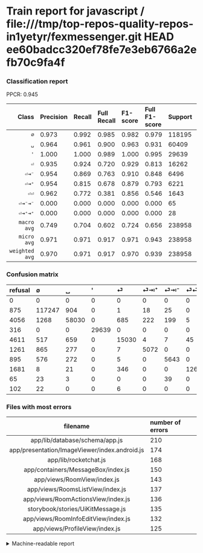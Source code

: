 # Train report for javascript / file:///tmp/top-repos-quality-repos-in1yetyr/fexmessenger.git HEAD ee60badcc320ef78fe7e3eb6766a2efb70c9fa4f

### Classification report

PPCR: 0.945

| Class | Precision | Recall | Full Recall | F1-score | Full F1-score | Support | Full Support | PPCR |
|------:|:----------|:-------|:------------|:---------|:---------|:--------|:-------------|:-----|
| `∅` | 0.973| 0.992| 0.985| 0.982| 0.979| 118195| 119070| 0.993 |
| `␣` | 0.964| 0.961| 0.900| 0.963| 0.931| 60409| 64465| 0.937 |
| `'` | 1.000| 1.000| 0.989| 1.000| 0.995| 29639| 29955| 0.989 |
| `⏎` | 0.935| 0.924| 0.720| 0.929| 0.813| 16262| 20873| 0.779 |
| `⏎⇥⁻` | 0.954| 0.869| 0.763| 0.910| 0.848| 6496| 7391| 0.879 |
| `⏎⇥⁺` | 0.954| 0.815| 0.678| 0.879| 0.793| 6221| 7482| 0.831 |
| `⏎⏎` | 0.962| 0.772| 0.381| 0.856| 0.546| 1643| 3324| 0.494 |
| `⏎⇥⁻⇥⁻` | 0.000| 0.000| 0.000| 0.000| 0.000| 65| 130| 0.500 |
| `⏎⇥⁺⇥⁺` | 0.000| 0.000| 0.000| 0.000| 0.000| 28| 130| 0.215 |
| `macro avg` | 0.749| 0.704| 0.602| 0.724| 0.656| 238958| 252820| 0.945 |
| `micro avg` | 0.971| 0.971| 0.917| 0.971| 0.943| 238958| 252820| 0.945 |
| `weighted avg` | 0.970| 0.971| 0.917| 0.970| 0.939| 238958| 252820| 0.945 |

### Confusion matrix

|refusal|  ∅| ␣| '| ⏎| ⏎⇥⁺| ⏎⇥⁻| ⏎⏎| ⏎⇥⁻⇥⁻| ⏎⇥⁺⇥⁺| 
|:---|:---|:---|:---|:---|:---|:---|:---|:---|:---|
|0 |0 |0 |0 |0 |0 |0 |0 |0 |0 |
|875 |117247 |904 |0 |1 |18 |25 |0 |0 |0 |
|4056 |1268 |58030 |0 |685 |222 |199 |5 |0 |0 |
|316 |0 |0 |29639 |0 |0 |0 |0 |0 |0 |
|4611 |517 |659 |0 |15030 |4 |7 |45 |0 |0 |
|1261 |865 |277 |0 |7 |5072 |0 |0 |0 |0 |
|895 |576 |272 |0 |5 |0 |5643 |0 |0 |0 |
|1681 |8 |21 |0 |346 |0 |0 |1268 |0 |0 |
|65 |23 |3 |0 |0 |0 |39 |0 |0 |0 |
|102 |22 |0 |0 |6 |0 |0 |0 |0 |0 |

### Files with most errors

| filename | number of errors|
|:----:|:-----|
| app/lib/database/schema/app.js | 210 |
| app/presentation/ImageViewer/index.android.js | 174 |
| app/lib/rocketchat.js | 168 |
| app/containers/MessageBox/index.js | 150 |
| app/views/RoomView/index.js | 143 |
| app/views/RoomsListView/index.js | 137 |
| app/views/RoomActionsView/index.js | 136 |
| storybook/stories/UiKitMessage.js | 135 |
| app/views/RoomInfoEditView/index.js | 132 |
| app/views/ProfileView/index.js | 125 |

<details>
    <summary>Machine-readable report</summary>
```json
{
  "cl_report": {"\u0027": {"f1-score": 1.0, "precision": 1.0, "recall": 1.0, "support": 29639}, "macro avg": {"f1-score": 0.7243906415971778, "precision": 0.7491662695721085, "recall": 0.7036209749923977, "support": 238958}, "micro avg": {"f1-score": 0.9705847889587291, "precision": 0.9705847889587291, "recall": 0.9705847889587291, "support": 238958}, "weighted avg": {"f1-score": 0.9699940018912182, "precision": 0.97003831759594, "recall": 0.9705847889587291, "support": 238958}, "\u2205": {"f1-score": 0.9822931371768718, "precision": 0.9727942518626687, "recall": 0.9919793561487372, "support": 118195}, "\u23ce": {"f1-score": 0.9294415929750788, "precision": 0.9347014925373134, "recall": 0.9242405608166278, "support": 16262}, "\u23ce\u21e5\u207a": {"f1-score": 0.8792580393516513, "precision": 0.9541008276899925, "recall": 0.8153030059475969, "support": 6221}, "\u23ce\u21e5\u207a\u21e5\u207a": {"f1-score": 0.0, "precision": 0.0, "recall": 0.0, "support": 28}, "\u23ce\u21e5\u207b": {"f1-score": 0.9095011685067289, "precision": 0.954337899543379, "recall": 0.8686884236453202, "support": 6496}, "\u23ce\u21e5\u207b\u21e5\u207b": {"f1-score": 0.0, "precision": 0.0, "recall": 0.0, "support": 65}, "\u23ce\u23ce": {"f1-score": 0.8564674096588991, "precision": 0.9620637329286799, "recall": 0.7717589774802192, "support": 1643}, "\u2423": {"f1-score": 0.9625544267053701, "precision": 0.9644982215869428, "recall": 0.9606184508930788, "support": 60409}},
  "cl_report_full": {"\u0027": {"f1-score": 0.9946974527637009, "precision": 1.0, "recall": 0.9894508429310632, "support": 29955}, "macro avg": {"f1-score": 0.6561504891470489, "precision": 0.7491662695721085, "recall": 0.6019161963661159, "support": 252820}, "micro avg": {"f1-score": 0.9432264151710732, "precision": 0.9705847889587291, "recall": 0.9173680879677241, "support": 252820}, "weighted avg": {"f1-score": 0.938842197252215, "precision": 0.9685230888939883, "recall": 0.9173680879677241, "support": 252820}, "\u2205": {"f1-score": 0.9787058214661347, "precision": 0.9727942518626687, "recall": 0.9846896783404719, "support": 119070}, "\u23ce": {"f1-score": 0.8134657537953617, "precision": 0.9347014925373134, "recall": 0.7200689886456187, "support": 20873}, "\u23ce\u21e5\u207a": {"f1-score": 0.7926238474761681, "precision": 0.9541008276899925, "recall": 0.6778936113338679, "support": 7482}, "\u23ce\u21e5\u207a\u21e5\u207a": {"f1-score": 0.0, "precision": 0.0, "recall": 0.0, "support": 130}, "\u23ce\u21e5\u207b": {"f1-score": 0.8483162958508719, "precision": 0.954337899543379, "recall": 0.7634961439588689, "support": 7391}, "\u23ce\u21e5\u207b\u21e5\u207b": {"f1-score": 0.0, "precision": 0.0, "recall": 0.0, "support": 130}, "\u23ce\u23ce": {"f1-score": 0.5463162429987074, "precision": 0.9620637329286799, "recall": 0.381468110709988, "support": 3324}, "\u2423": {"f1-score": 0.9312289879724949, "precision": 0.9644982215869428, "recall": 0.9001783913751649, "support": 64465}},
  "ppcr": 0.9451704770192232
}
```
</details>
